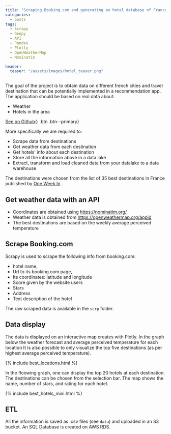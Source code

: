 ```yaml
---
title: "Scraping Booking.com and generating an hotel database of France's best destinations"
categories:
  - posts
tags:
  - Scrapy
  - Geopy
  - API
  - Pandas
  - Plotly
  - OpenWeatherMap
  - Nominatim

header:
  teaser: "/assets/images/hotel_teaser.png"
---
```


The goal of the project is to obtain data on different french cities and travel destination that can be potentially implemented in a recommendation app. The application should be based on real data about:
- Weather 
- Hotels in the area 

[See on Github](https://github.com/HelenaCanever/Web-scarping-and-database-generation-from-bookings.com){: .btn .btn--primary}

More specifically we are required to: 

* Scrape data from destinations 
* Get weather data from each destination 
* Get hotels' info about each destination
* Store all the information above in a data lake
* Extract, transform and load cleaned data from your datalake to a data warehouse

The destinations were chosen from the list of 35 best destinations in France published by [One Week In](https://one-week-in.com/35-cities-to-visit-in-france/) .

## Get weather data with an API 

*   Coordinates are obtained using https://nominatim.org/ 
*   Weather data is obtained from https://openweathermap.org/appid 
*   The best destinations are based on the weekly average perceived temperature

## Scrape Booking.com 

Scrapy is used to scrape the following info from booking.com:

*   hotel name,
*   Url to its booking.com page,
*   Its coordinates: latitude and longitude
*   Score given by the website users
*   Stars
*   Address
*   Text description of the hotel

The raw scraped data is available in the `scrp` folder.

## Data display
The data is displayed on an interactive map creates with Plotly.
In the graph below the weather forecast and average perceived temperature for each location  It is also possible to only visualize the top five destinations (as per highest average perceived temperature).


{% include best_locations.html %}


In the floowing graph, one can display the top 20 hotels at each destination. The destinations can be chosen from the selection bar.
The map shows the name, number of stars, and rating for each hotel.


{% include best_hotels_mini.html %}


##  ETL

All the information is saved as .csv files (see `data`) and uploaded in an S3 bucket. An SQL Database is created on AWS RDS.
